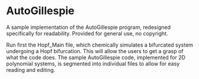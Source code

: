 # AutoGillespie
A sample implementation of the AutoGillespie program, redesigned specifically for readability.
Provided for general use, no copyright. 

Run first the Hopf_Main file, which chemically simulates a bifurcated system undergoing a Hopf bifurcation. This will allow the users to get a grasp of what the code does. The sample AutoGillespie code, implemented for 2D polynomial systems, is segmented into individual files to allow for easy reading and editing. 
